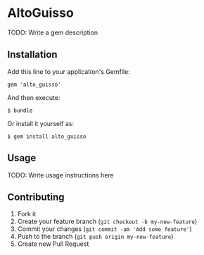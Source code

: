 # AltoGuisso

TODO: Write a gem description

## Installation

Add this line to your application's Gemfile:

    gem 'alto_guisso'

And then execute:

    $ bundle

Or install it yourself as:

    $ gem install alto_guisso

## Usage

TODO: Write usage instructions here

## Contributing

1. Fork it
2. Create your feature branch (`git checkout -b my-new-feature`)
3. Commit your changes (`git commit -am 'Add some feature'`)
4. Push to the branch (`git push origin my-new-feature`)
5. Create new Pull Request
